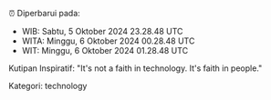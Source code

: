 ⏰ Diperbarui pada:
- WIB: Sabtu, 5 Oktober 2024 23.28.48 UTC
- WITA: Minggu, 6 Oktober 2024 00.28.48 UTC
- WIT: Minggu, 6 Oktober 2024 01.28.48 UTC

Kutipan Inspiratif:
"It's not a faith in technology. It's faith in people."


Kategori: technology


